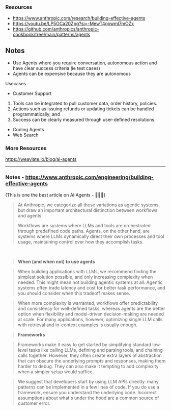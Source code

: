 ### Resources
- https://www.anthropic.com/research/building-effective-agents
- https://youtu.be/LP5OCa20Zpg?si=-MewT4qxwmI7mOZx
- https://github.com/anthropics/anthropic-cookbook/tree/main/patterns/agents

## Notes
- Use Agents where you require conversation, autonomous action and have clear success criteria (ie test cases)
- Agents can be expensive because they are autonomous

Usecases 
- Customer Support 

1. Tools can be integrated to pull customer data, order history, policies. 
2. Actions such as issuing refunds or updating tickets can be handled programmatically; and
3. Success can be clearly measured through user-defined resolutions. 


- Coding Agents
- Web Search 


### More Resources
https://weaviate.io/blog/ai-agents

----


### Notes - https://www.anthropic.com/engineering/building-effective-agents
(This is one the best article on AI Agents - 🥇🥇🥇)

> At Anthropic, we categorize all these variations as agentic systems, but draw an important architectural distinction between workflows and agents:
>
> Workflows are systems where LLMs and tools are orchestrated through predefined code paths.
> Agents, on the other hand, are systems where LLMs dynamically direct their own processes and tool usage, maintaining control over how they accomplish tasks.

<br/>

> **When (and when not) to use agents**

> When building applications with LLMs, we recommend finding the simplest solution possible, and only increasing complexity when needed. This might mean not building agentic systems at all. Agentic systems often trade latency and cost for better task performance, and you should consider when this tradeoff makes sense.

> When more complexity is warranted, workflows offer predictability and consistency for well-defined tasks, whereas agents are the better option when flexibility and model-driven decision-making are needed at scale. For many applications, however, optimizing single LLM calls with retrieval and in-context examples is usually enough.

> **Frameworks**

> Frameworks make it easy to get started by simplifying standard low-level tasks like calling LLMs, defining and parsing tools, and chaining calls together. However, they often create extra layers of abstraction that can obscure the underlying prompts ​​and responses, making them harder to debug. They can also make it tempting to add complexity when a simpler setup would suffice.

> We suggest that developers start by using LLM APIs directly: many patterns can be implemented in a few lines of code. If you do use a framework, ensure you understand the underlying code. Incorrect assumptions about what's under the hood are a common source of customer error.


